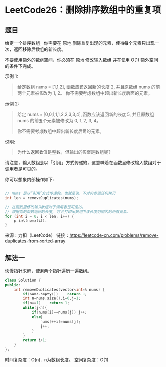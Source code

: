 # LeetCode26：删除排序数组中的重复项

## 题目

给定一个排序数组，你需要在 原地 删除重复出现的元素，使得每个元素只出现一次，返回移除后数组的新长度。

不要使用额外的数组空间，你必须在 原地 修改输入数组 并在使用 O(1) 额外空间的条件下完成。

示例 1:

> 给定数组 nums = [1,1,2],  函数应该返回新的长度 2,  并且原数组 nums 的前两个元素被修改为 1, 2。 你不需要考虑数组中超出新长度后面的元素。

示例 2:

> 给定 nums = [0,0,1,1,1,2,2,3,3,4],  函数应该返回新的长度 5,  并且原数组 nums 的前五个元素被修改为 0, 1, 2, 3, 4。
>
> 你不需要考虑数组中超出新长度后面的元素。

说明:

> 为什么返回数值是整数，但输出的答案是数组呢?

请注意，输入数组是以「引用」方式传递的，这意味着在函数里修改输入数组对于调用者是可见的。

你可以想象内部操作如下:

```cpp

// nums 是以“引用”方式传递的。也就是说，不对实参做任何拷贝
int len = removeDuplicates(nums);

// 在函数里修改输入数组对于调用者是可见的。
// 根据你的函数返回的长度, 它会打印出数组中该长度范围内的所有元素。
for (int i = 0; i < len; i++) {
    print(nums[i]);
}

```

来源：力扣（LeetCode）
链接：https://leetcode-cn.com/problems/remove-duplicates-from-sorted-array

## 解法一
快慢指针求解，使用两个指针遍历一遍数组。

```cpp
class Solution {
public:
    int removeDuplicates(vector<int>& nums) {
        if(nums.empty())    return 0;
        int n=nums.size(),i=0,j=1;
        if(n==1)    return 1;
        while(j<n){
            if(nums[i]==nums[j]) j++;
            else{
                nums[++i]=nums[j];
                j++;
            }
        }
        return i+1;
    }
};
```

时间复杂度：O(n)，n为数组长度。
空间复杂度：O(1)